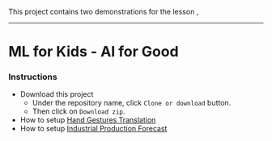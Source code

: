 This project contains two demonstrations for the lesson ,

----
# ML for Kids - AI for Good

### Instructions
* Download this project
  * Under the repository name, click `Clone or download` button.
  * Then click on `Download zip`.
* How to setup [Hand Gestures Translation](https://github.com/nishanc/MLforKids-AIforGood/blob/master/Hand%20Gestures%20Translation/README.md)
* How to setup [Industrial Production Forecast](https://github.com/nishanc/MLforKids-AIforGood/blob/master/Industrial%20Production%20Forecast/README.md)